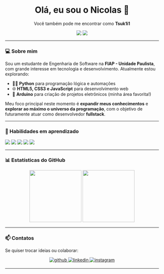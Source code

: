 <h1 align="center">Olá, eu sou o Nicolas 👋</h1>
<p align="center">Você também pode me encontrar como <strong>Tsuk1i1</strong></p>

<p align="center">
  <img src="https://img.shields.io/badge/Engenharia%20de%20Software-FIAP-red?style=flat-square" />
  <img src="https://img.shields.io/badge/Arduino-Lover-00979D?style=flat-square&logo=arduino&logoColor=white" />
</p>

---

### 💻 Sobre mim

Sou um estudante de Engenharia de Software na **FIAP - Unidade Paulista**, com grande interesse em tecnologia e desenvolvimento. Atualmente estou explorando:

- 👨‍💻 **Python** para programação lógica e automações
- 🌐 **HTML5, CSS3 e JavaScript** para desenvolvimento web
- 🔧 **Arduino** para criação de projetos eletrônicos (minha área favorita!)

Meu foco principal neste momento é **expandir meus conhecimentos** e **explorar ao máximo o universo da programação**, com o objetivo de futuramente atuar como desenvolvedor **fullstack**.

---

### 🧠 Habilidades em aprendizado

<p>
  <img src="https://img.shields.io/badge/Python-3776AB?style=for-the-badge&logo=python&logoColor=white" />
  <img src="https://img.shields.io/badge/HTML5-E34F26?style=for-the-badge&logo=html5&logoColor=white" />
  <img src="https://img.shields.io/badge/CSS3-1572B6?style=for-the-badge&logo=css3&logoColor=white" />
  <img src="https://img.shields.io/badge/JavaScript-F7DF1E?style=for-the-badge&logo=javascript&logoColor=black" />
  <img src="https://img.shields.io/badge/Arduino-00979D?style=for-the-badge&logo=arduino&logoColor=white" />
</p>

---
 
### 📊 Estatísticas do GitHub

<div align="center">
  <img height="170" src="https://github-readme-stats.vercel.app/api?username=Tsk1i1&show_icons=true&theme=midnight-purple" />
  <img height="170" src="https://github-readme-stats.vercel.app/api/top-langs/?username=Tsk1i1&layout=compact&theme=midnight-purple" />
</div>


---

### 📫 Contatos

Se quiser trocar ideias ou colaborar:

<div align="center">
<a href="https://github.com/Tsk1i1" target="_blank">
<img src=https://img.shields.io/badge/github-%2324292e.svg?&style=for-the-badge&logo=github&logoColor=white alt=github style="margin-bottom: 5px;" />
</a>
<a href="https://linkedin.com/in/tsuk1i1" target="_blank">
<img src=https://img.shields.io/badge/linkedin-%231E77B5.svg?&style=for-the-badge&logo=linkedin&logoColor=white alt=linkedin style="margin-bottom: 5px;" />
</a>
<a href="https://instagram.com/tsuk1i1" target="_blank">
<img src=https://img.shields.io/badge/instagram-%23000000.svg?&style=for-the-badge&logo=instagram&logoColor=white alt=instagram style="margin-bottom: 5px;" />
</a>  
</div>

---
